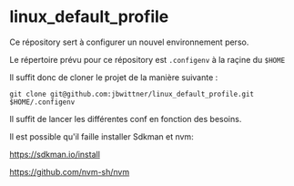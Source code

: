 # linux_default_profile

Ce répository sert à configurer un nouvel environnement perso.

Le répertoire prévu pour ce répository est `.configenv` à la raçine du `$HOME`

Il suffit donc de cloner le projet de la manière suivante :

```
git clone git@github.com:jbwittner/linux_default_profile.git $HOME/.configenv
```

Il suffit de lancer les différentes conf en fonction des besoins.

Il est possible qu'il faille installer Sdkman et nvm:

https://sdkman.io/install

https://github.com/nvm-sh/nvm
